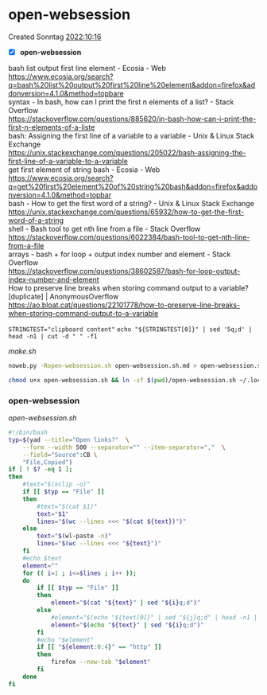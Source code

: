 # open-websession
Created Sonntag [2022:10:16]()

- [x] **open-websession**

bash list output first line element - Ecosia - Web  
https://www.ecosia.org/search?q=bash%20list%20output%20first%20line%20element&addon=firefox&addonversion=4.1.0&method=topbare  
syntax - In bash, how can I print the first n elements of a list? - Stack Overflow  
https://stackoverflow.com/questions/885620/in-bash-how-can-i-print-the-first-n-elements-of-a-liste  
bash: Assigning the first line of a variable to a variable - Unix & Linux Stack Exchange  
https://unix.stackexchange.com/questions/205022/bash-assigning-the-first-line-of-a-variable-to-a-variable  
get first element of string bash - Ecosia - Web  
https://www.ecosia.org/search?q=get%20first%20element%20of%20string%20bash&addon=firefox&addonversion=4.1.0&method=topbar  
bash - How to get the first word of a string? - Unix & Linux Stack Exchange  
https://unix.stackexchange.com/questions/65932/how-to-get-the-first-word-of-a-string  
shell - Bash tool to get nth line from a file - Stack Overflow  
https://stackoverflow.com/questions/6022384/bash-tool-to-get-nth-line-from-a-file  
arrays - bash + for loop + output index number and element - Stack Overflow  
https://stackoverflow.com/questions/38602587/bash-for-loop-output-index-number-and-element  
How to preserve line breaks when storing command output to a variable? [duplicate] | AnonymousOverflow  
https://ao.bloat.cat/questions/22101778/how-to-preserve-line-breaks-when-storing-command-output-to-a-variable  

``STRINGTEST="clipboard content"``
``echo "${STRINGTEST[0]}" | sed '5q;d' | head -n1 | cut -d " " -f1``

*make.sh*
```bash
noweb.py -Ropen-websession.sh open-websession.sh.md > open-websession.sh && date
```


```bash
chmod u+x open-websession.sh && ln -sf $(pwd)/open-websession.sh ~/.local/bin/open-websession.sh && echo 'fertig'
```

### open-websession
*open-websession.sh*
```bash
#!/bin/bash
typ=$(yad --title="Open links?"  \
	--form --width 500 --separator="" --item-separator=","  \
	--field="Source":CB \
	"File,Copied")
if [ ! $? -eq 1 ];
then
    #text="$(xclip -o)"
    if [[ $typ == "File" ]]
    then
        #text="$(cat $1)"
        text="$1"
        lines="$(wc --lines <<< "$(cat ${text})")"
    else
        text="$(wl-paste -n)"
        lines="$(wc --lines <<< "${text}")"
    fi
    #echo $text
    element=""
    for (( i=1 ; i<=$lines ; i++ ));
    do
        if [[ $typ == "File" ]]
        then
            element="$(cat "${text}" | sed "${i}q;d")"
        else
            #element="$(echo "${text[0]}" | sed "${j}q;d" | head -n1 | cut -d " " -f2)"
            element="$(echo "${text}" | sed "${i}q;d")"
        fi
        #echo "$element"
        if [[ "${element:0:4}" == "http" ]]
        then
            firefox --new-tab "$element"
        fi
    done
fi
```

